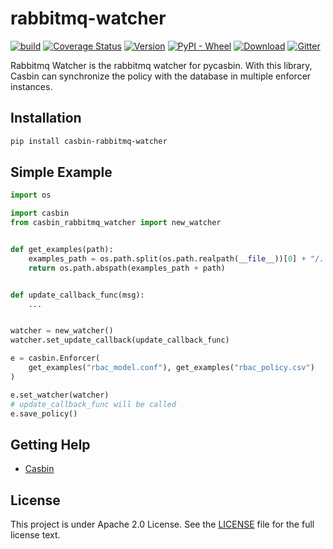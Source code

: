 # rabbitmq-watcher

[![build](https://github.com/pycasbin/rabbitmq-watcher/actions/workflows/build.yml/badge.svg)](https://github.com/pycasbin/rabbitmq-watcher/actions/workflows/build.yml)
[![Coverage Status](https://coveralls.io/repos/github/pycasbin/rabbitmq-watcher/badge.svg)](https://coveralls.io/github/pycasbin/rabbitmq-watcher)
[![Version](https://img.shields.io/pypi/v/casbin-rabbitmq-watcher.svg)](https://pypi.org/project/casbin-rabbitmq-watcher/)
[![PyPI - Wheel](https://img.shields.io/pypi/wheel/casbin-rabbitmq-watcher.svg)](https://pypi.org/project/casbin-rabbitmq-watcher/)
[![Download](https://img.shields.io/pypi/dm/casbin-rabbitmq-watcher.svg)](https://pypi.org/project/casbin-rabbitmq-watcher/)
[![Gitter](https://badges.gitter.im/Join%20Chat.svg)](https://gitter.im/casbin/lobby)

Rabbitmq Watcher is the rabbitmq watcher for pycasbin. With this library, Casbin can synchronize the policy with the database in multiple enforcer instances.
## Installation
```bash
pip install casbin-rabbitmq-watcher
```

## Simple Example

```python
import os

import casbin
from casbin_rabbitmq_watcher import new_watcher


def get_examples(path):
    examples_path = os.path.split(os.path.realpath(__file__))[0] + "/../examples/"
    return os.path.abspath(examples_path + path)


def update_callback_func(msg):
    ...


watcher = new_watcher()
watcher.set_update_callback(update_callback_func)

e = casbin.Enforcer(
    get_examples("rbac_model.conf"), get_examples("rbac_policy.csv")
)

e.set_watcher(watcher)
# update_callback_func will be called
e.save_policy()
```

## Getting Help

- [Casbin](https://github.com/casbin/pycasbin)

## License

This project is under Apache 2.0 License. See the [LICENSE](LICENSE) file for the full license text.
